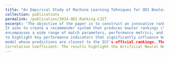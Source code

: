 ```yaml
---
title: "An Empirical Study of Machine Learning Tehniques for ODI Bowler Performance Evaluation"
collection: publications
permalink: /publication/2024-ODI-Ranking-C3IT
excerpt: 'The objective of the paper is to construct an innovative ranking system based on various Machine Learning (ML) techniques specifically tailored for One Day International (ODI) male players.
It aims to create a recommender system that produces bowler rankings closely aligned with the International Cricket Council (ICC) Rankings, with a focus on enhancing accuracy and reliability. The dataset
encompasses a wide range of match parameters, performance metrics, and player statistics, providing a comprehensive foundation for insightful analysis. By employing data-driven techniques, the paper aims 
to highlight key performance indicators that significantly influence bowler rankings. We performed an analysis among five machine learning models that can produce rankings of bowlers and select the best 
model whose predictions are closest to the ICC's official rankings. The rankings obtained from the five machine learning algorithms have been compared with the ICC rankings utilizing the Spearman Rank
Correlation Coefficient. The results highlight the Artificial Neural Networks (Multi-Layered Perceptron) exhibit the best outcome with a rank correlation coefficient of 0.7550'.
---
```

